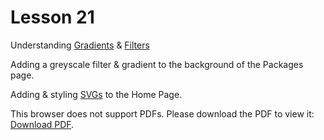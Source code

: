 # Lesson 21

Understanding [Gradients](https://developer.mozilla.org/en-US/docs/Web/CSS/CSS_Images/Using_CSS_gradients) & [Filters](https://developer.mozilla.org/en-US/docs/Web/CSS/filter)

Adding a greyscale filter & gradient to the background of the Packages page.

Adding & styling [SVGs](https://developer.mozilla.org/en-US/docs/Web/SVG/Tutorial) to the Home Page.

<p>This browser does not support PDFs. Please download the PDF to view it: <a href="background-summary.pdf">Download PDF</a>.</p>
</embed>
